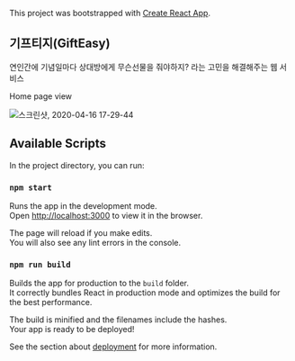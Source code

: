 This project was bootstrapped with [Create React App](https://github.com/facebook/create-react-app).

## 기프티지(GiftEasy)

연인간에 기념일마다 상대방에게 무슨선물을 줘야하지? 라는 고민을 해결해주는 웹 서비스

Home page view

![스크린샷, 2020-04-16 17-29-44](https://user-images.githubusercontent.com/53120848/79433780-818fcc80-8008-11ea-98ca-4f93e503607b.png)

## Available Scripts

In the project directory, you can run:

### `npm start`

Runs the app in the development mode.<br />
Open [http://localhost:3000](http://localhost:3000) to view it in the browser.

The page will reload if you make edits.<br />
You will also see any lint errors in the console.

### `npm run build`

Builds the app for production to the `build` folder.<br />
It correctly bundles React in production mode and optimizes the build for the best performance.

The build is minified and the filenames include the hashes.<br />
Your app is ready to be deployed!

See the section about [deployment](https://facebook.github.io/create-react-app/docs/deployment) for more information.
